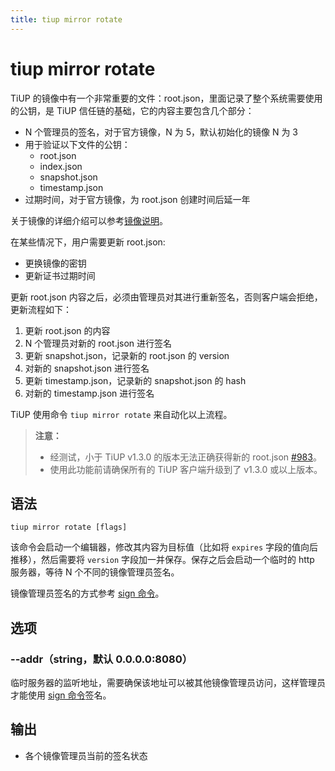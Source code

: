 ```yaml
---
title: tiup mirror rotate
---
```


# tiup mirror rotate

TiUP 的镜像中有一个非常重要的文件：root.json，里面记录了整个系统需要使用的公钥，是 TiUP 信任链的基础，它的内容主要包含几个部分：

- N 个管理员的签名，对于官方镜像，N 为 5，默认初始化的镜像 N 为 3
- 用于验证以下文件的公钥：
    - root.json
    - index.json
    - snapshot.json
    - timestamp.json
- 过期时间，对于官方镜像，为 root.json 创建时间后延一年

关于镜像的详细介绍可以参考[镜像说明](/tiup/tiup-mirror-reference.md)。

在某些情况下，用户需要更新 root.json:

- 更换镜像的密钥
- 更新证书过期时间

更新 root.json 内容之后，必须由管理员对其进行重新签名，否则客户端会拒绝，更新流程如下：

1. 更新 root.json 的内容
2. N 个管理员对新的 root.json 进行签名
3. 更新 snapshot.json，记录新的 root.json 的 version
4. 对新的 snapshot.json 进行签名
5. 更新 timestamp.json，记录新的 snapshot.json 的 hash
6. 对新的 timestamp.json 进行签名

TiUP 使用命令 `tiup mirror rotate` 来自动化以上流程。

> **注意：**
>
> + 经测试，小于 TiUP v1.3.0 的版本无法正确获得新的 root.json [#983](https://github.com/pingcap/tiup/issues/983)。
> + 使用此功能前请确保所有的 TiUP 客户端升级到了 v1.3.0 或以上版本。

## 语法

```shell
tiup mirror rotate [flags]
```

该命令会启动一个编辑器，修改其内容为目标值（比如将 `expires` 字段的值向后推移），然后需要将 `version` 字段加一并保存。保存之后会启动一个临时的 http 服务器，等待 N 个不同的镜像管理员签名。

镜像管理员签名的方式参考 [sign 命令](/tiup/tiup-command-mirror-sign.md)。

## 选项

### --addr（string，默认 0.0.0.0:8080）

临时服务器的监听地址，需要确保该地址可以被其他镜像管理员访问，这样管理员才能使用 [sign 命令](/tiup/tiup-command-mirror-sign.md)签名。

## 输出

- 各个镜像管理员当前的签名状态
